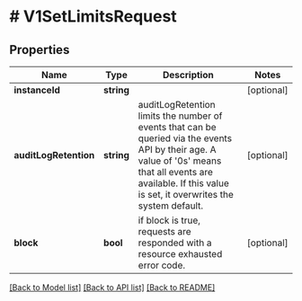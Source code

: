 # # V1SetLimitsRequest

## Properties

Name | Type | Description | Notes
------------ | ------------- | ------------- | -------------
**instanceId** | **string** |  | [optional]
**auditLogRetention** | **string** | auditLogRetention limits the number of events that can be queried via the events API by their age. A value of &#39;0s&#39; means that all events are available. If this value is set, it overwrites the system default. | [optional]
**block** | **bool** | if block is true, requests are responded with a resource exhausted error code. | [optional]

[[Back to Model list]](../../README.md#models) [[Back to API list]](../../README.md#endpoints) [[Back to README]](../../README.md)
